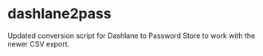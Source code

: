 # dashlane2pass
Updated conversion script for Dashlane to Password Store to work with the newer CSV export.
